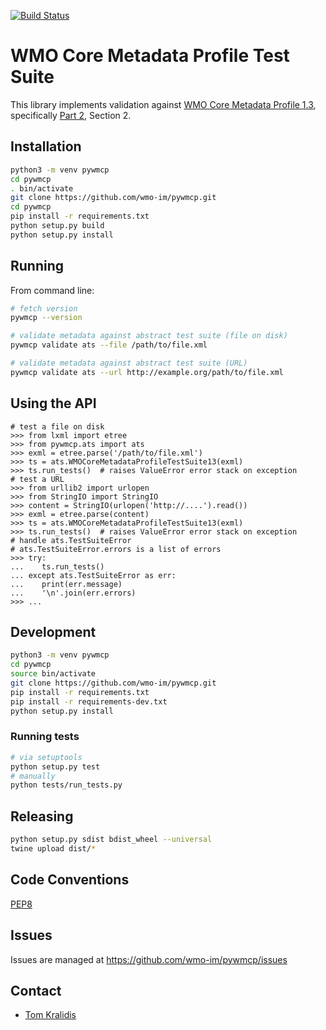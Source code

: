 [![Build Status](https://travis-ci.org/wmo-im/pywmcp.png?branch=master)](https://travis-ci.org/wmo-im/pywmcp)

# WMO Core Metadata Profile Test Suite

This library implements validation against [WMO Core Metadata Profile 1.3](http://wis.wmo.int/2013/metadata/version_1-3-0/WMO_Core_Metadata_Profile_v1.3_Part_1.pdf), specifically [Part 2](http://wis.wmo.int/2013/metadata/version_1-3-0/WMO_Core_Metadata_Profile_v1.3_Part_2.pdf), Section 2.

## Installation

```bash
python3 -m venv pywmcp
cd pywmcp
. bin/activate
git clone https://github.com/wmo-im/pywmcp.git
cd pywmcp
pip install -r requirements.txt
python setup.py build
python setup.py install
```

## Running

From command line:
```bash
# fetch version
pywmcp --version

# validate metadata against abstract test suite (file on disk)
pywmcp validate ats --file /path/to/file.xml

# validate metadata against abstract test suite (URL)
pywmcp validate ats --url http://example.org/path/to/file.xml
```

## Using the API
```pycon
# test a file on disk
>>> from lxml import etree
>>> from pywmcp.ats import ats
>>> exml = etree.parse('/path/to/file.xml')
>>> ts = ats.WMOCoreMetadataProfileTestSuite13(exml)
>>> ts.run_tests()  # raises ValueError error stack on exception
# test a URL
>>> from urllib2 import urlopen
>>> from StringIO import StringIO
>>> content = StringIO(urlopen('http://....').read())
>>> exml = etree.parse(content)
>>> ts = ats.WMOCoreMetadataProfileTestSuite13(exml)
>>> ts.run_tests()  # raises ValueError error stack on exception
# handle ats.TestSuiteError
# ats.TestSuiteError.errors is a list of errors
>>> try:
...    ts.run_tests()
... except ats.TestSuiteError as err:
...    print(err.message)
...    '\n'.join(err.errors)
>>> ...
```

## Development

```bash
python3 -m venv pywmcp
cd pywmcp
source bin/activate
git clone https://github.com/wmo-im/pywmcp.git
pip install -r requirements.txt
pip install -r requirements-dev.txt
python setup.py install
```

### Running tests

```bash
# via setuptools
python setup.py test
# manually
python tests/run_tests.py
```

## Releasing

```bash
python setup.py sdist bdist_wheel --universal
twine upload dist/*
```

## Code Conventions

[PEP8](https://www.python.org/dev/peps/pep-0008)

## Issues

Issues are managed at https://github.com/wmo-im/pywmcp/issues

## Contact

* [Tom Kralidis](https://github.com/tomkralidis)
